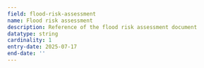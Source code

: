 ```yaml
---
field: flood-risk-assessment
name: Flood risk assessment
description: Reference of the flood risk assessment document
datatype: string
cardinality: 1
entry-date: 2025-07-17
end-date: ''
---
```

